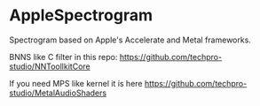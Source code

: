 # AppleSpectrogram
Spectrogram based on Apple's Accelerate and Metal frameworks.

BNNS like C filter in this repo: https://github.com/techpro-studio/NNToollkitCore

If you need MPS like kernel it is here https://github.com/techpro-studio/MetalAudioShaders
